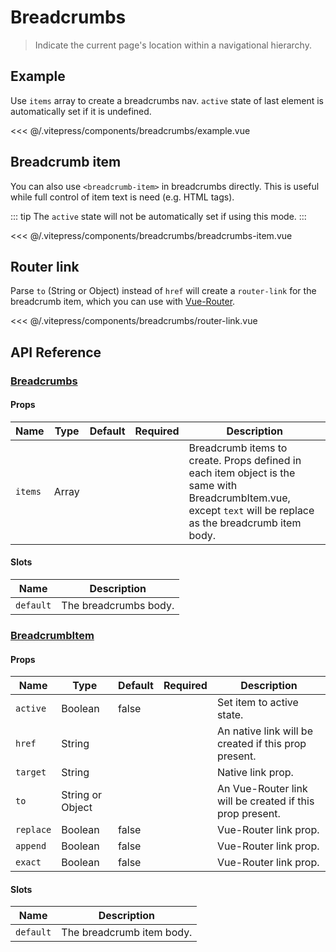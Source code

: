# Breadcrumbs

> Indicate the current page's location within a navigational hierarchy.

## Example

Use `items` array to create a breadcrumbs nav. `active` state of last element is automatically set if it is undefined.

<breadcrumbs-example/>

<<< @/.vitepress/components/breadcrumbs/example.vue

## Breadcrumb item

You can also use `<breadcrumb-item>` in breadcrumbs directly. This is useful while full control of item text is need (e.g. HTML tags).

::: tip
The `active` state will not be automatically set if using this mode.
:::

<breadcrumbs-breadcrumbs-item/>

<<< @/.vitepress/components/breadcrumbs/breadcrumbs-item.vue

## Router link

Parse `to` (String or Object) instead of `href` will create a `router-link` for the breadcrumb item, which you can use with [Vue-Router](https://router.vuejs.org/).

<breadcrumbs-router-link/>

<<< @/.vitepress/components/breadcrumbs/router-link.vue

## API Reference

### [Breadcrumbs](https://github.com/uiv-lib/uiv/blob/1.x/src/components/breadcrumbs/Breadcrumbs.js)

#### Props

| Name    | Type  | Default | Required | Description                                                                                                                                                   |
|---------|-------|---------|----------|---------------------------------------------------------------------------------------------------------------------------------------------------------------|
| `items` | Array |         |          | Breadcrumb items to create. Props defined in each item object is the same with BreadcrumbItem.vue, except `text` will be replace as the breadcrumb item body. |

#### Slots

| Name      | Description           |
|-----------|-----------------------|
| `default` | The breadcrumbs body. |

### [BreadcrumbItem](https://github.com/uiv-lib/uiv/blob/1.x/src/components/breadcrumbs/BreadcrumbItem.js)

#### Props

| Name      | Type             | Default | Required | Description                                              |
|-----------|------------------|---------|----------|----------------------------------------------------------|
| `active`  | Boolean          | false   |          | Set item to active state.                                |
| `href`    | String           |         |          | An native link will be created if this prop present.     |
| `target`  | String           |         |          | Native link prop.                                        |
| `to`      | String or Object |         |          | An Vue-Router link will be created if this prop present. |
| `replace` | Boolean          | false   |          | Vue-Router link prop.                                    |
| `append`  | Boolean          | false   |          | Vue-Router link prop.                                    |
| `exact`   | Boolean          | false   |          | Vue-Router link prop.                                    |

#### Slots

| Name      | Description               |
|-----------|---------------------------|
| `default` | The breadcrumb item body. |
